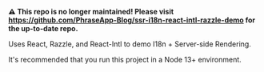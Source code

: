 **⚠️ This repo is no longer maintained! Please visit https://github.com/PhraseApp-Blog/ssr-i18n-react-intl-razzle-demo for the up-to-date repo.**

Uses React, Razzle, and React-Intl to demo I18n + Server-side Rendering.

It's recommended that you run this project in a Node 13+ environment.


